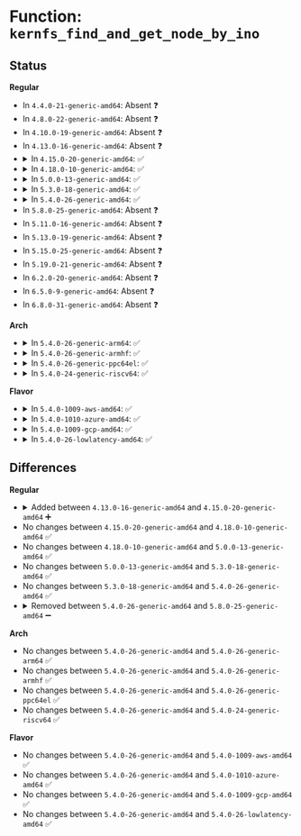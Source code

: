 # Function: <code>kernfs_find_and_get_node_by_ino</code>

## Status
<b>Regular</b>
<ul>
<li>
In <code>4.4.0-21-generic-amd64</code>: Absent ❓
</li>
<li>
In <code>4.8.0-22-generic-amd64</code>: Absent ❓
</li>
<li>
In <code>4.10.0-19-generic-amd64</code>: Absent ❓
</li>
<li>
In <code>4.13.0-16-generic-amd64</code>: Absent ❓
</li>
<li>
<details>
<summary>In <code>4.15.0-20-generic-amd64</code>: ✅</summary>

```c
struct kernfs_node * kernfs_find_and_get_node_by_ino(struct kernfs_root * root, unsigned int ino)
```

```json
{
  "name": "kernfs_find_and_get_node_by_ino",
  "collision_type": "Unique Global",
  "inline_type": "No",
  "funcs": [
    {
      "addr": 18446744071581987472,
      "name": "kernfs_find_and_get_node_by_ino",
      "external": true,
      "loc": "fs/kernfs/dir.c:695",
      "file": "fs/kernfs/dir.c",
      "inline": "seen, unknown",
      "caller_inline": [],
      "caller_func": [
        "fs/kernfs/mount.c:kernfs_fh_get_inode",
        "fs/kernfs/mount.c:kernfs_get_node_by_id"
      ]
    }
  ],
  "symbols": [
    {
      "addr": 18446744071581987472,
      "name": "kernfs_find_and_get_node_by_ino",
      "section": ".text",
      "bind": "STB_GLOBAL",
      "size": 74
    }
  ]
}
```
</details>
</li>
<li>
<details>
<summary>In <code>4.18.0-10-generic-amd64</code>: ✅</summary>

```c
struct kernfs_node * kernfs_find_and_get_node_by_ino(struct kernfs_root * root, unsigned int ino)
```

```json
{
  "name": "kernfs_find_and_get_node_by_ino",
  "collision_type": "Unique Global",
  "inline_type": "No",
  "funcs": [
    {
      "addr": 18446744071582175056,
      "name": "kernfs_find_and_get_node_by_ino",
      "external": true,
      "loc": "fs/kernfs/dir.c:712",
      "file": "fs/kernfs/dir.c",
      "inline": "seen, unknown",
      "caller_inline": [],
      "caller_func": [
        "fs/kernfs/mount.c:kernfs_fh_get_inode",
        "fs/kernfs/mount.c:kernfs_get_node_by_id"
      ]
    }
  ],
  "symbols": [
    {
      "addr": 18446744071582175056,
      "name": "kernfs_find_and_get_node_by_ino",
      "section": ".text",
      "bind": "STB_GLOBAL",
      "size": 73
    }
  ]
}
```
</details>
</li>
<li>
<details>
<summary>In <code>5.0.0-13-generic-amd64</code>: ✅</summary>

```c
struct kernfs_node * kernfs_find_and_get_node_by_ino(struct kernfs_root * root, unsigned int ino)
```

```json
{
  "name": "kernfs_find_and_get_node_by_ino",
  "collision_type": "Unique Global",
  "inline_type": "No",
  "funcs": [
    {
      "addr": 18446744071582270192,
      "name": "kernfs_find_and_get_node_by_ino",
      "external": true,
      "loc": "fs/kernfs/dir.c:712",
      "file": "fs/kernfs/dir.c",
      "inline": "seen, unknown",
      "caller_inline": [],
      "caller_func": [
        "fs/kernfs/mount.c:kernfs_fh_get_inode",
        "fs/kernfs/mount.c:kernfs_get_node_by_id"
      ]
    }
  ],
  "symbols": [
    {
      "addr": 18446744071582270192,
      "name": "kernfs_find_and_get_node_by_ino",
      "section": ".text",
      "bind": "STB_GLOBAL",
      "size": 73
    }
  ]
}
```
</details>
</li>
<li>
<details>
<summary>In <code>5.3.0-18-generic-amd64</code>: ✅</summary>

```c
struct kernfs_node * kernfs_find_and_get_node_by_ino(struct kernfs_root * root, unsigned int ino)
```

```json
{
  "name": "kernfs_find_and_get_node_by_ino",
  "collision_type": "Unique Global",
  "inline_type": "No",
  "funcs": [
    {
      "addr": 18446744071582434576,
      "name": "kernfs_find_and_get_node_by_ino",
      "external": true,
      "loc": "fs/kernfs/dir.c:714",
      "file": "fs/kernfs/dir.c",
      "inline": "seen, unknown",
      "caller_inline": [],
      "caller_func": [
        "fs/kernfs/mount.c:kernfs_fh_get_inode",
        "fs/kernfs/mount.c:kernfs_get_node_by_id"
      ]
    }
  ],
  "symbols": [
    {
      "addr": 18446744071582434576,
      "name": "kernfs_find_and_get_node_by_ino",
      "section": ".text",
      "bind": "STB_GLOBAL",
      "size": 80
    }
  ]
}
```
</details>
</li>
<li>
<details>
<summary>In <code>5.4.0-26-generic-amd64</code>: ✅</summary>

```c
struct kernfs_node * kernfs_find_and_get_node_by_ino(struct kernfs_root * root, unsigned int ino)
```

```json
{
  "name": "kernfs_find_and_get_node_by_ino",
  "collision_type": "Unique Global",
  "inline_type": "No",
  "funcs": [
    {
      "addr": 18446744071582533312,
      "name": "kernfs_find_and_get_node_by_ino",
      "external": true,
      "loc": "fs/kernfs/dir.c:714",
      "file": "fs/kernfs/dir.c",
      "inline": "seen, unknown",
      "caller_inline": [],
      "caller_func": [
        "fs/kernfs/mount.c:kernfs_fh_get_inode",
        "fs/kernfs/mount.c:kernfs_get_node_by_id"
      ]
    }
  ],
  "symbols": [
    {
      "addr": 18446744071582533312,
      "name": "kernfs_find_and_get_node_by_ino",
      "section": ".text",
      "bind": "STB_GLOBAL",
      "size": 80
    }
  ]
}
```
</details>
</li>
<li>
In <code>5.8.0-25-generic-amd64</code>: Absent ❓
</li>
<li>
In <code>5.11.0-16-generic-amd64</code>: Absent ❓
</li>
<li>
In <code>5.13.0-19-generic-amd64</code>: Absent ❓
</li>
<li>
In <code>5.15.0-25-generic-amd64</code>: Absent ❓
</li>
<li>
In <code>5.19.0-21-generic-amd64</code>: Absent ❓
</li>
<li>
In <code>6.2.0-20-generic-amd64</code>: Absent ❓
</li>
<li>
In <code>6.5.0-9-generic-amd64</code>: Absent ❓
</li>
<li>
In <code>6.8.0-31-generic-amd64</code>: Absent ❓
</li>
</ul>
<b>Arch</b>
<ul>
<li>
<details>
<summary>In <code>5.4.0-26-generic-arm64</code>: ✅</summary>

```c
struct kernfs_node * kernfs_find_and_get_node_by_ino(struct kernfs_root * root, unsigned int ino)
```

```json
{
  "name": "kernfs_find_and_get_node_by_ino",
  "collision_type": "Unique Global",
  "inline_type": "No",
  "funcs": [
    {
      "addr": 18446603336494167160,
      "name": "kernfs_find_and_get_node_by_ino",
      "external": true,
      "loc": "fs/kernfs/dir.c:714",
      "file": "fs/kernfs/dir.c",
      "inline": "seen, unknown",
      "caller_inline": [],
      "caller_func": [
        "fs/kernfs/mount.c:kernfs_fh_get_inode",
        "fs/kernfs/mount.c:kernfs_get_node_by_id"
      ]
    }
  ],
  "symbols": [
    {
      "addr": 18446603336494167160,
      "name": "kernfs_find_and_get_node_by_ino",
      "section": ".text",
      "bind": "STB_GLOBAL",
      "size": 176
    }
  ]
}
```
</details>
</li>
<li>
<details>
<summary>In <code>5.4.0-26-generic-armhf</code>: ✅</summary>

```c
struct kernfs_node * kernfs_find_and_get_node_by_ino(struct kernfs_root * root, unsigned int ino)
```

```json
{
  "name": "kernfs_find_and_get_node_by_ino",
  "collision_type": "Unique Global",
  "inline_type": "No",
  "funcs": [
    {
      "addr": 3227607092,
      "name": "kernfs_find_and_get_node_by_ino",
      "external": true,
      "loc": "fs/kernfs/dir.c:714",
      "file": "fs/kernfs/dir.c",
      "inline": "seen, unknown",
      "caller_inline": [],
      "caller_func": [
        "fs/kernfs/mount.c:kernfs_fh_get_inode",
        "fs/kernfs/mount.c:kernfs_get_node_by_id"
      ]
    }
  ],
  "symbols": [
    {
      "addr": 3227607092,
      "name": "kernfs_find_and_get_node_by_ino",
      "section": ".text",
      "bind": "STB_GLOBAL",
      "size": 128
    }
  ]
}
```
</details>
</li>
<li>
<details>
<summary>In <code>5.4.0-26-generic-ppc64el</code>: ✅</summary>

```c
struct kernfs_node * kernfs_find_and_get_node_by_ino(struct kernfs_root * root, unsigned int ino)
```

```json
{
  "name": "kernfs_find_and_get_node_by_ino",
  "collision_type": "Unique Global",
  "inline_type": "No",
  "funcs": [
    {
      "addr": 13835058055287850976,
      "name": "kernfs_find_and_get_node_by_ino",
      "external": true,
      "loc": "fs/kernfs/dir.c:714",
      "file": "fs/kernfs/dir.c",
      "inline": "seen, unknown",
      "caller_inline": [],
      "caller_func": [
        "fs/kernfs/mount.c:kernfs_fh_get_inode",
        "fs/kernfs/mount.c:kernfs_get_node_by_id"
      ]
    }
  ],
  "symbols": [
    {
      "addr": 13835058055287850976,
      "name": "kernfs_find_and_get_node_by_ino",
      "section": ".text",
      "bind": "STB_GLOBAL",
      "size": 160
    }
  ]
}
```
</details>
</li>
<li>
<details>
<summary>In <code>5.4.0-24-generic-riscv64</code>: ✅</summary>

```c
struct kernfs_node * kernfs_find_and_get_node_by_ino(struct kernfs_root * root, unsigned int ino)
```

```json
{
  "name": "kernfs_find_and_get_node_by_ino",
  "collision_type": "Unique Global",
  "inline_type": "No",
  "funcs": [
    {
      "addr": 18446743936273636072,
      "name": "kernfs_find_and_get_node_by_ino",
      "external": true,
      "loc": "fs/kernfs/dir.c:714",
      "file": "fs/kernfs/dir.c",
      "inline": "seen, unknown",
      "caller_inline": [],
      "caller_func": [
        "fs/kernfs/mount.c:kernfs_fh_get_inode",
        "fs/kernfs/mount.c:kernfs_get_node_by_id"
      ]
    }
  ],
  "symbols": [
    {
      "addr": 18446743936273636072,
      "name": "kernfs_find_and_get_node_by_ino",
      "section": ".text",
      "bind": "STB_GLOBAL",
      "size": 146
    }
  ]
}
```
</details>
</li>
</ul>
<b>Flavor</b>
<ul>
<li>
<details>
<summary>In <code>5.4.0-1009-aws-amd64</code>: ✅</summary>

```c
struct kernfs_node * kernfs_find_and_get_node_by_ino(struct kernfs_root * root, unsigned int ino)
```

```json
{
  "name": "kernfs_find_and_get_node_by_ino",
  "collision_type": "Unique Global",
  "inline_type": "No",
  "funcs": [
    {
      "addr": 18446744071582502048,
      "name": "kernfs_find_and_get_node_by_ino",
      "external": true,
      "loc": "fs/kernfs/dir.c:714",
      "file": "fs/kernfs/dir.c",
      "inline": "seen, unknown",
      "caller_inline": [],
      "caller_func": [
        "fs/kernfs/mount.c:kernfs_fh_get_inode",
        "fs/kernfs/mount.c:kernfs_get_node_by_id"
      ]
    }
  ],
  "symbols": [
    {
      "addr": 18446744071582502048,
      "name": "kernfs_find_and_get_node_by_ino",
      "section": ".text",
      "bind": "STB_GLOBAL",
      "size": 80
    }
  ]
}
```
</details>
</li>
<li>
<details>
<summary>In <code>5.4.0-1010-azure-amd64</code>: ✅</summary>

```c
struct kernfs_node * kernfs_find_and_get_node_by_ino(struct kernfs_root * root, unsigned int ino)
```

```json
{
  "name": "kernfs_find_and_get_node_by_ino",
  "collision_type": "Unique Global",
  "inline_type": "No",
  "funcs": [
    {
      "addr": 18446744071582439280,
      "name": "kernfs_find_and_get_node_by_ino",
      "external": true,
      "loc": "fs/kernfs/dir.c:714",
      "file": "fs/kernfs/dir.c",
      "inline": "seen, unknown",
      "caller_inline": [],
      "caller_func": [
        "fs/kernfs/mount.c:kernfs_fh_get_inode",
        "fs/kernfs/mount.c:kernfs_get_node_by_id"
      ]
    }
  ],
  "symbols": [
    {
      "addr": 18446744071582439280,
      "name": "kernfs_find_and_get_node_by_ino",
      "section": ".text",
      "bind": "STB_GLOBAL",
      "size": 80
    }
  ]
}
```
</details>
</li>
<li>
<details>
<summary>In <code>5.4.0-1009-gcp-amd64</code>: ✅</summary>

```c
struct kernfs_node * kernfs_find_and_get_node_by_ino(struct kernfs_root * root, unsigned int ino)
```

```json
{
  "name": "kernfs_find_and_get_node_by_ino",
  "collision_type": "Unique Global",
  "inline_type": "No",
  "funcs": [
    {
      "addr": 18446744071582492528,
      "name": "kernfs_find_and_get_node_by_ino",
      "external": true,
      "loc": "fs/kernfs/dir.c:714",
      "file": "fs/kernfs/dir.c",
      "inline": "seen, unknown",
      "caller_inline": [],
      "caller_func": [
        "fs/kernfs/mount.c:kernfs_fh_get_inode",
        "fs/kernfs/mount.c:kernfs_get_node_by_id"
      ]
    }
  ],
  "symbols": [
    {
      "addr": 18446744071582492528,
      "name": "kernfs_find_and_get_node_by_ino",
      "section": ".text",
      "bind": "STB_GLOBAL",
      "size": 80
    }
  ]
}
```
</details>
</li>
<li>
<details>
<summary>In <code>5.4.0-26-lowlatency-amd64</code>: ✅</summary>

```c
struct kernfs_node * kernfs_find_and_get_node_by_ino(struct kernfs_root * root, unsigned int ino)
```

```json
{
  "name": "kernfs_find_and_get_node_by_ino",
  "collision_type": "Unique Global",
  "inline_type": "No",
  "funcs": [
    {
      "addr": 18446744071582573152,
      "name": "kernfs_find_and_get_node_by_ino",
      "external": true,
      "loc": "fs/kernfs/dir.c:714",
      "file": "fs/kernfs/dir.c",
      "inline": "seen, unknown",
      "caller_inline": [],
      "caller_func": [
        "fs/kernfs/mount.c:kernfs_fh_get_inode",
        "fs/kernfs/mount.c:kernfs_get_node_by_id"
      ]
    }
  ],
  "symbols": [
    {
      "addr": 18446744071582573152,
      "name": "kernfs_find_and_get_node_by_ino",
      "section": ".text",
      "bind": "STB_GLOBAL",
      "size": 106
    }
  ]
}
```
</details>
</li>
</ul>

## Differences
<b>Regular</b>
<ul>
<li>
<details>
<summary>Added between <code>4.13.0-16-generic-amd64</code> and <code>4.15.0-20-generic-amd64</code> ➕</summary>

```c
struct kernfs_node * kernfs_find_and_get_node_by_ino(struct kernfs_root * root, unsigned int ino)
```
</details>
</li>
<li>
No changes between <code>4.15.0-20-generic-amd64</code> and <code>4.18.0-10-generic-amd64</code> ✅
</li>
<li>
No changes between <code>4.18.0-10-generic-amd64</code> and <code>5.0.0-13-generic-amd64</code> ✅
</li>
<li>
No changes between <code>5.0.0-13-generic-amd64</code> and <code>5.3.0-18-generic-amd64</code> ✅
</li>
<li>
No changes between <code>5.3.0-18-generic-amd64</code> and <code>5.4.0-26-generic-amd64</code> ✅
</li>
<li>
<details>
<summary>Removed between <code>5.4.0-26-generic-amd64</code> and <code>5.8.0-25-generic-amd64</code> ➖</summary>

```c
struct kernfs_node * kernfs_find_and_get_node_by_ino(struct kernfs_root * root, unsigned int ino)
```
</details>
</li>
</ul>
<b>Arch</b>
<ul>
<li>
No changes between <code>5.4.0-26-generic-amd64</code> and <code>5.4.0-26-generic-arm64</code> ✅
</li>
<li>
No changes between <code>5.4.0-26-generic-amd64</code> and <code>5.4.0-26-generic-armhf</code> ✅
</li>
<li>
No changes between <code>5.4.0-26-generic-amd64</code> and <code>5.4.0-26-generic-ppc64el</code> ✅
</li>
<li>
No changes between <code>5.4.0-26-generic-amd64</code> and <code>5.4.0-24-generic-riscv64</code> ✅
</li>
</ul>
<b>Flavor</b>
<ul>
<li>
No changes between <code>5.4.0-26-generic-amd64</code> and <code>5.4.0-1009-aws-amd64</code> ✅
</li>
<li>
No changes between <code>5.4.0-26-generic-amd64</code> and <code>5.4.0-1010-azure-amd64</code> ✅
</li>
<li>
No changes between <code>5.4.0-26-generic-amd64</code> and <code>5.4.0-1009-gcp-amd64</code> ✅
</li>
<li>
No changes between <code>5.4.0-26-generic-amd64</code> and <code>5.4.0-26-lowlatency-amd64</code> ✅
</li>
</ul>

